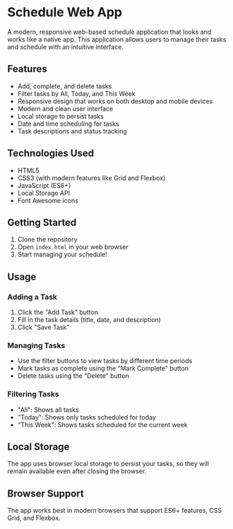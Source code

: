 # Schedule Web App

A modern, responsive web-based schedule application that looks and works like a native app. This application allows users to manage their tasks and schedule with an intuitive interface.

## Features

- Add, complete, and delete tasks
- Filter tasks by All, Today, and This Week
- Responsive design that works on both desktop and mobile devices
- Modern and clean user interface
- Local storage to persist tasks
- Date and time scheduling for tasks
- Task descriptions and status tracking

## Technologies Used

- HTML5
- CSS3 (with modern features like Grid and Flexbox)
- JavaScript (ES6+)
- Local Storage API
- Font Awesome icons

## Getting Started

1. Clone the repository
2. Open `index.html` in your web browser
3. Start managing your schedule!

## Usage

### Adding a Task
1. Click the "Add Task" button
2. Fill in the task details (title, date, and description)
3. Click "Save Task"

### Managing Tasks
- Use the filter buttons to view tasks by different time periods
- Mark tasks as complete using the "Mark Complete" button
- Delete tasks using the "Delete" button

### Filtering Tasks
- "All": Shows all tasks
- "Today": Shows only tasks scheduled for today
- "This Week": Shows tasks scheduled for the current week

## Local Storage

The app uses browser local storage to persist your tasks, so they will remain available even after closing the browser.

## Browser Support

The app works best in modern browsers that support ES6+ features, CSS Grid, and Flexbox. 